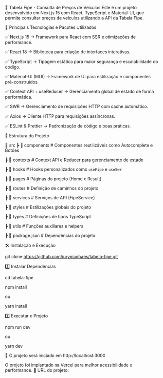 🚀 Tabela Fipe - Consulta de Preços de Veículos
Este é um projeto desenvolvido em Next.js 15 com React, TypeScript e Material-UI, que permite consultar preços de veículos utilizando a API da Tabela Fipe.

📌 Principais Tecnologias e Pacotes Utilizados

✅ Next.js 15 → Framework para React com SSR e otimizações de performance.

✅ React 18 → Biblioteca para criação de interfaces interativas.

✅ TypeScript → Tipagem estática para maior segurança e escalabilidade do código.

✅ Material-UI (MUI) → Framework de UI para estilização e componentes pré-construídos.

✅ Context API + useReducer → Gerenciamento global de estado de forma performática.

✅ SWR → Gerenciamento de requisições HTTP com cache automático.

✅ Axios → Cliente HTTP para requisições assíncronas.

✅ ESLint & Prettier → Padronização de código e boas práticas.


📂 Estrutura do Projeto


📂 src
 ┣ 📂 components          # Componentes reutilizáveis como Autocomplete e Botões
 
 ┣ 📂 contexts            # Context API e Reducer para gerenciamento de estado
 
 ┣ 📂 hooks               # Hooks personalizados como `useFipe` e `useSwr`
 
 ┣ 📂 pages               # Páginas do projeto (Home e Result)
 
 ┣ 📂 routes              # Definição de caminhos do projeto
 
 ┣ 📂 services            # Serviços de API (FipeService)
 
 ┣ 📂 styles              # Estilizações globais do projeto
 
 ┣ 📂 types               # Definições de tipos TypeScript
 
 ┣ 📂 utils               # Funções auxiliares e helpers
 
 ┣ 📜 package.json        # Dependências do projeto

🛠 Instalação e Execução

git clone  https://github.com/iurymanhaes/tabela-fipe.git

2️⃣ Instalar Dependências

cd tabela-fipe

npm install

ou

yarn install

3️⃣ Executar o Projeto

npm run dev

ou

yarn dev

📌 O projeto será iniciado em http://localhost:3000


O projeto foi implantado na Vercel para melhor acessibilidade e performance.
🔗 URL do projeto:
